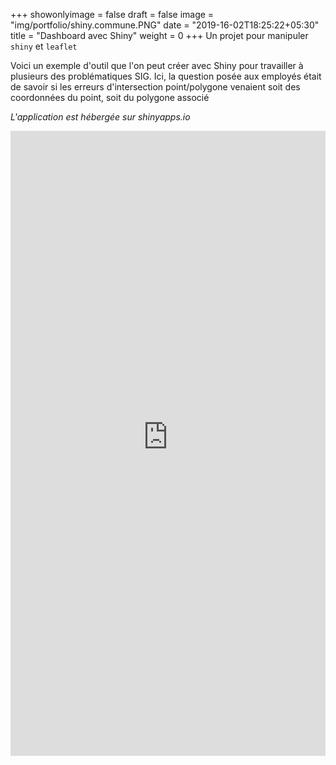 
+++
showonlyimage = false
draft = false
image = "img/portfolio/shiny.commune.PNG"
date = "2019-16-02T18:25:22+05:30"
title = "Dashboard avec Shiny"
weight = 0
+++
Un projet pour manipuler `shiny` et `leaflet`
<!--more-->

Voici un exemple d'outil que l'on peut créer avec Shiny pour travailler à plusieurs des problématiques SIG.
Ici, la question posée aux employés était de savoir si les erreurs d'intersection point/polygone venaient soit des coordonnées du point, soit du polygone associé

<i>L'application est hébergée sur shinyapps.io</i>

<iframe src='https://antoinequentin.shinyapps.io/Outilreintersection/' width="100%" height="1000" frameborder="0" scrolling="no" ></iframe>



